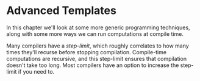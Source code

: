 # Advanced Templates

In this chapter we'll look at some more generic programming techniques, along with some more ways we can run computations at compile time.

Many compilers have a *step-limit*, which roughly correlates to how many times they'll recurse before stopping compilation.
Compile-time computations are recursive, and this step-limit ensures that compilation doesn't take too long.
Most compilers have an option to increase the step-limit if you need to.